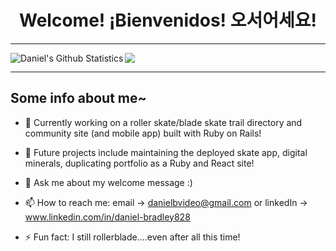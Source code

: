 
<h1 align='center'><strong>Welcome! ¡Bienvenidos! 오서어세요!</strong></h1>

____________________________ 

<a href="https://github.com/WebDeverDan/WebDeverDan">
  <img align="center" src="https://github-readme-stats.vercel.app/api/top-langs/?username=WebDeverDan&show=tex&title_color=57A6FF&text_color=c9cacc&icon_color=2bbc8a&bg_color=0D1116&border_color=57A6FF&langs_count=6" />
</a>
<a href="https://github.com/WebDeverDan">
  <img align="left" src="https://github-readme-stats.vercel.app/api?username=WebDeverDan&line_height=27&count_private=false&title_color=57A6FF&text_color=c9cacc&icon_color=57A6FF&bg_color=0D1116&border_color=57A6FF" alt="Daniel's Github Statistics"/>
</a>
<!-- <br>
<br>
<br>
<br>
<br>
<br>
<br>
<br>
<br> -->

____________________________ 

## Some info about me~ 

- :wave: Currently working on a roller skate/blade skate trail directory and community site (and mobile app) built with Ruby on Rails!
- :goat: Future projects include maintaining the deployed skate app, digital minerals, duplicating portfolio as a Ruby and React site!
- 💬 Ask me about my welcome message :) 
- 📫 How to reach me: email -> danielbvideo@gmail.com or linkedIn -> www.linkedin.com/in/daniel-bradley828

- ⚡ Fun fact: I still rollerblade....even after all this time! 

